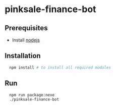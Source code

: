 # pinksale-finance-bot

## Prerequisites
* Install [nodejs](https://nodejs.org/en/)

## Installation
```bash
  npm install # to install all required modules
```

## Run
```bash
  npm run package:nexe
  ./pinksale-finance-bot
```